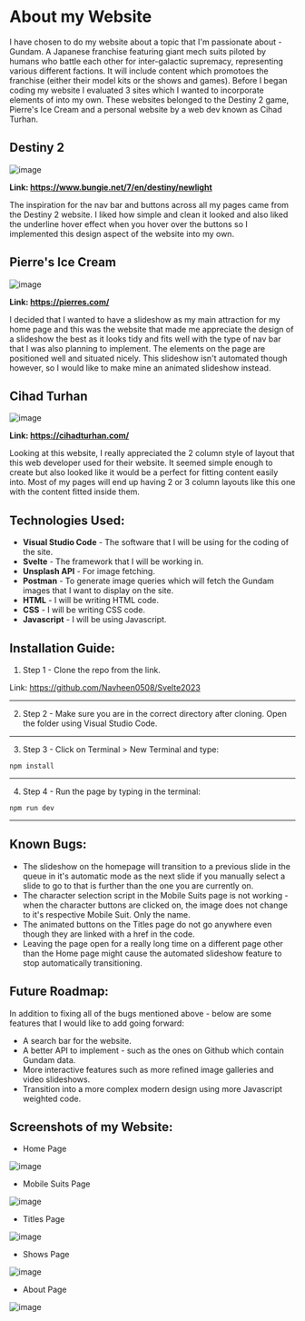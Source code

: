 # About my Website

I have chosen to do my website about a topic that I'm passionate about - Gundam. A Japanese franchise featuring giant mech suits piloted by humans who battle each other for inter-galactic supremacy, representing various different factions.  It will include content which promotoes the franchise (either their model kits or the shows and games).
Before I began coding my website I evaluated 3 sites which I wanted to incorporate elements of into my own. These websites belonged to the Destiny 2 game, Pierre's Ice Cream and a personal website by a web dev known as Cihad Turhan.

## Destiny 2

![image](https://github.com/Navheen0508/Svelte2023/assets/131924590/3da881ca-5101-429b-ac29-c8e395853e3e)

**Link: https://www.bungie.net/7/en/destiny/newlight**

The inspiration for the nav bar and buttons across all my pages came from the Destiny 2 website. I liked how simple and clean it looked and also liked the underline hover effect when you hover over the buttons so I implemented this design aspect of the website into my own. 

## Pierre's Ice Cream

![image](https://github.com/Navheen0508/Svelte2023/assets/131924590/4a645665-928d-453c-a461-94aa01f57d10)

**Link: https://pierres.com/**

I decided that I wanted to have a slideshow as my main attraction for my home page and this was the website that made me appreciate the design of a slideshow the best as it looks tidy and fits well with the type of nav
bar that I was also planning to implement. The elements on the page are positioned well and situated nicely. This slideshow isn't automated though however, so I would like to make mine an animated slideshow instead.

## Cihad Turhan

![image](https://github.com/Navheen0508/Svelte2023/assets/131924590/607aa972-7b3e-42fb-aeb0-2c28caf52e7d)

**Link: https://cihadturhan.com/**

Looking at this website, I really appreciated the 2 column style of layout that this web developer used for their website. It seemed simple enough to create but also looked like it would be a perfect for fitting content
easily into. Most of my pages will end up having 2 or 3 column layouts like this one with the content fitted inside them. 

## Technologies Used:

* **Visual Studio Code** - The software that I will be using for the coding of the site.
* **Svelte** - The framework that I will be working in.
* **Unsplash API** - For image fetching.
* **Postman** - To generate image queries which will fetch the Gundam images that I want to display on the site.
* **HTML** - I will be writing HTML code.
* **CSS** - I will be writing CSS code.
* **Javascript** - I will be using Javascript.

## Installation Guide:

1. Step 1 - Clone the repo from the link.

Link: https://github.com/Navheen0508/Svelte2023
- - - -
2. Step 2 - Make sure you are in the correct directory after cloning. Open the folder using Visual Studio Code.
- - - -
3. Step 3 - Click on Terminal > New Terminal and type:
```
npm install
```
- - - -
4. Step 4 - Run the page by typing in the terminal:
```
npm run dev
```
- - - -
## Known Bugs:

* The slideshow on the homepage will transition to a previous slide in the queue in it's automatic mode as the next slide if you manually select a slide to go to that is further than the one you are currently on.
* The character selection script in the Mobile Suits page is not working - when the character buttons are clicked on, the image does not change to it's respective Mobile Suit. Only the name.
* The animated buttons on the Titles page do not go anywhere even though they are linked with a href in the code.
* Leaving the page open for a really long time on a different page other than the Home page might cause the automated slideshow feature to stop automatically transitioning.

## Future Roadmap:

In addition to fixing all of the bugs mentioned above - below are some features that I would like to add going forward:

* A search bar for the website.
* A better API to implement - such as the ones on Github which contain Gundam data.
* More interactive features such as more refined image galleries and video slideshows.
* Transition into a more complex modern design using more Javascript weighted code.

## Screenshots of my Website:

* Home Page

![image](https://github.com/Navheen0508/Svelte2023/assets/131924590/d658b8de-6251-41b8-b3bc-2d0dfb842d9e)

* Mobile Suits Page

![image](https://github.com/Navheen0508/Svelte2023/assets/131924590/f2263aa7-8cc0-4d02-b6da-f95b55a0faf0)

* Titles Page

![image](https://github.com/Navheen0508/Svelte2023/assets/131924590/6c0b9a64-7e28-4025-b72f-3fe852fca903)

* Shows Page

![image](https://github.com/Navheen0508/Svelte2023/assets/131924590/700b5b6a-61a1-4556-9e2a-f9f37bae64d8)

* About Page

![image](https://github.com/Navheen0508/Svelte2023/assets/131924590/d624df43-55fa-44d7-9d91-c13bec90a61a)



  





  

